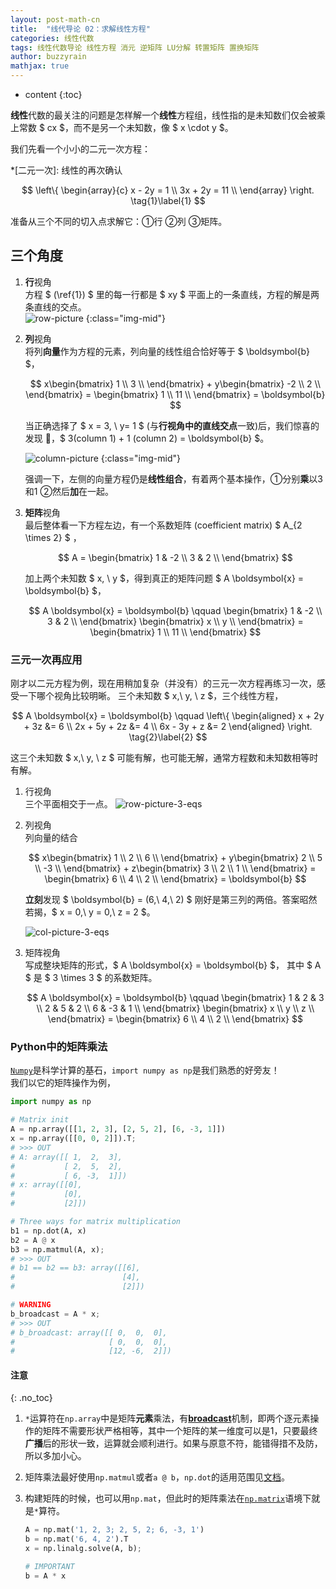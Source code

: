 ```yaml
---
layout: post-math-cn
title:  "线代导论 02：求解线性方程"
categories: 线性代数
tags: 线性代数导论 线性方程 消元 逆矩阵 LU分解 转置矩阵 置换矩阵
author: buzzyrain
mathjax: true
---
```


* content
{:toc}

**线性**代数的最关注的问题是怎样解一个**线性**方程组，线性指的是未知数们仅会被乘上常数 $ cx $，而不是另一个未知数，像 $ x \cdot y $。

我们先看一个小小的二元一次方程：

*[二元一次]: 线性的再次确认

$$
\left\{
\begin{array}{c}
x - 2y = 1 \\
3x + 2y = 11 \\
\end{array}
\right.
\tag{1}\label{1}
$$

准备从三个不同的切入点求解它：①行 ②列 ③矩阵。


## 三个角度

1. **行**视角 <br>
    方程 $ (\ref{1}) $ 里的每一行都是 $ xy $ 平面上的一条直线，方程的解是两条直线的交点。<br>
    ![row-picture](https://wx2.sinaimg.cn/large/9f1c5669gy1ftmkpbxgw9j20lf0c2wij.jpg "ROW")
    {:class="img-mid"}

2. **列**视角 <br>
    将列**向量**作为方程的元素，列向量的线性组合恰好等于 $ \boldsymbol{b}  $，

    $$
        x\begin{bmatrix}  1 \\ 3  \\ \end{bmatrix} +
        y\begin{bmatrix} -2 \\ 2  \\ \end{bmatrix} =
         \begin{bmatrix}  1 \\ 11 \\ \end{bmatrix} = \boldsymbol{b}
    $$

    当正确选择了 $ x = 3, \ y= 1 $ (与**行视角中的直线交点**一致)后，我们惊喜的发现 :poop:，$ 3(column 1) + 1 (column 2) = \boldsymbol{b} $。

    ![column-picture](https://wx4.sinaimg.cn/large/9f1c5669gy1ftmko7ji0cj20xg0hxn6w.jpg "COLUMN")
    {:class="img-mid"}

    强调一下，左侧的向量方程仍是**线性组合**，有着两个基本操作，①分别**乘**以3和1 ②然后**加**在一起。

3. **矩阵**视角 <br>
    最后整体看一下方程左边，有一个系数矩阵 (coefficient matrix) $ A_{2 \times 2} $ ，

    $$
    A =
    \begin{bmatrix}
    1 & -2 \\
    3 & 2  \\
    \end{bmatrix}
    $$

    加上两个未知数 $ x, \ y $，得到真正的矩阵问题 $ A \boldsymbol{x} = \boldsymbol{b}  $，

    $$
    A \boldsymbol{x} = \boldsymbol{b} \qquad
    \begin{bmatrix}
    1 & -2 \\
    3 & 2  \\
    \end{bmatrix}
    \begin{bmatrix}  x \\ y  \\ \end{bmatrix} =
    \begin{bmatrix}  1 \\ 11 \\ \end{bmatrix}
    $$


### 三元一次再应用

刚才以二元方程为例，现在用稍加复杂（并没有）的三元一次方程再练习一次，感受一下哪个视角比较明晰。
三个未知数 $ x,\ y, \ z $，三个线性方程，

$$
A \boldsymbol{x} = \boldsymbol{b} \qquad
\left\{
\begin{aligned}
 x + 2y + 3z &= 6 \\
2x + 5y + 2z &= 4 \\
6x - 3y +  z &= 2
\end{aligned}
\right.
\tag{2}\label{2}
$$

这三个未知数 $ x,\ y, \ z $ 可能有解，也可能无解，通常方程数和未知数相等时有解。

1. 行视角 <br>
    三个平面相交于一点。
    ![row-picture-3-eqs](https://wx3.sinaimg.cn/large/9f1c5669gy1ftnloy6eihj20je097n1x.jpg "Three equations in row picture")

2. 列视角 <br>
    列向量的结合

    $$
        x\begin{bmatrix}  1 \\ 2  \\ 6   \\ \end{bmatrix} +
        y\begin{bmatrix}  2 \\ 5  \\ -3  \\ \end{bmatrix} +
        z\begin{bmatrix}  3 \\ 2  \\ 1   \\ \end{bmatrix} =
        \begin{bmatrix}   6 \\ 4  \\ 2  \\ \end{bmatrix} = \boldsymbol{b}
    $$

    **立刻**发现 $ \boldsymbol{b} = (6,\ 4,\ 2) $ 刚好是第三列的两倍。答案昭然若揭，$ x = 0,\ y = 0,\ z = 2 $。<br>

    ![col-picture-3-eqs](  http://wx3.sinaimg.cn/large/9f1c5669gy1ftnlv3erxej20fb098djk.jpg "Three equations in column picture")

3. 矩阵视角 <br>
    写成整块矩阵的形式，$ A \boldsymbol{x} = \boldsymbol{b} $， 其中 $ A $ 是 $ 3 \times 3 $ 的系数矩阵。

    $$
    A \boldsymbol{x} = \boldsymbol{b} \qquad
    \begin{bmatrix}
    1 &  2 & 3  \\
    2 &  5 & 2  \\
    6 & -3 & 1  \\
    \end{bmatrix}
    \begin{bmatrix}  x \\ y  \\ z \\ \end{bmatrix} =
    \begin{bmatrix}  6 \\ 4  \\ 2 \\ \end{bmatrix}
    $$


### Python中的矩阵乘法

[`Numpy`](http://www.numpy.org/)是科学计算的基石，`import numpy as np`是我们熟悉的好旁友！<br>
我们以它的矩阵操作为例，

```python
import numpy as np

# Matrix init
A = np.array([[1, 2, 3], [2, 5, 2], [6, -3, 1]])
x = np.array([[0, 0, 2]]).T;
# >>> OUT
# A: array([[ 1,  2,  3],
#           [ 2,  5,  2],
#           [ 6, -3,  1]])
# x: array([[0],
#           [0],
#           [2]])

# Three ways for matrix multiplication
b1 = np.dot(A, x)
b2 = A @ x
b3 = np.matmul(A, x);
# >>> OUT
# b1 == b2 == b3: array([[6],
#                        [4],
#                        [2]])

# WARNING
b_broadcast = A * x;
# >>> OUT
# b_broadcast: array([[ 0,  0,  0],
#                     [ 0,  0,  0],
#                     [12, -6,  2]])
```

#### 注意
{: .no_toc}

1. `*`运算符在`np.array`中是矩阵**元素**乘法，有[**broadcast**](https://docs.scipy.org/doc/numpy-1.13.0/user/basics.broadcasting.html)机制，即两个逐元素操作的矩阵不需要形状严格相等，其中一个矩阵的某一维度可以是1，只要最终**广播**后的形状一致，运算就会顺利进行。如果与原意不符，能错得措不及防，所以多加小心。

1. 矩阵乘法最好使用`np.matmul`或者`a @ b`，`np.dot`的适用范围见[文档](https://docs.scipy.org/doc/numpy-1.14.0/reference/generated/numpy.dot.html)。

1. 构建矩阵的时候，也可以用`np.mat`，但此时的矩阵乘法在[`np.matrix`](https://docs.scipy.org/doc/numpy-1.14.0/reference/generated/numpy.matrix.html#numpy.matrix)语境下就是`*`算符。

    ```python
    A = np.mat('1, 2, 3; 2, 5, 2; 6, -3, 1')
    b = np.mat('6, 4, 2').T
    x = np.linalg.solve(A, b);

    # IMPORTANT
    b = A * x
    ```
